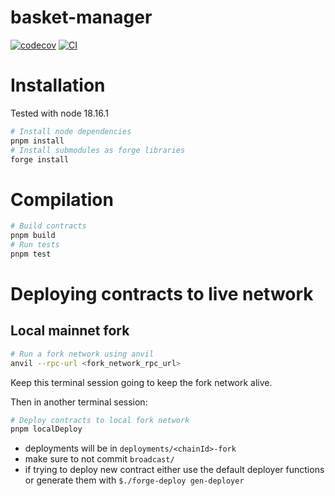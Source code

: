 # basket-manager

[![codecov](https://codecov.io/gh/Storm-Labs-Inc/cove-contracts-core/branch/master/graph/badge.svg?token=PSFDZ17DDG)](https://codecov.io/gh/Storm-Labs-Inc/cove-contracts-core)
[![CI](https://github.com/Storm-Labs-Inc/cove-contracts-core/actions/workflows/ci.yml/badge.svg)](https://github.com/Storm-Labs-Inc/cove-contracts-core/actions/workflows/ci.yml)

# Installation

Tested with node 18.16.1

```sh
# Install node dependencies
pnpm install
# Install submodules as forge libraries
forge install
```

# Compilation

```sh
# Build contracts
pnpm build
# Run tests
pnpm test
```

# Deploying contracts to live network

## Local mainnet fork

```sh
# Run a fork network using anvil
anvil --rpc-url <fork_network_rpc_url>
```

Keep this terminal session going to keep the fork network alive.

Then in another terminal session:

```sh
# Deploy contracts to local fork network
pnpm localDeploy
```

- deployments will be in `deployments/<chainId>-fork`
- make sure to not commit `broadcast/`
- if trying to deploy new contract either use the default deployer functions or generate them with
  `$./forge-deploy gen-deployer`
